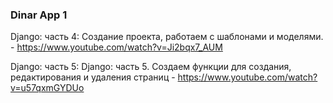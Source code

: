 ### Dinar App 1

Django: часть 4: Создание проекта, работаем с шаблонами и моделями. - https://www.youtube.com/watch?v=Ji2bqx7_AUM

Django: часть 5: Django: часть 5. Создаем функции для создания, редактирования и удаления страниц - https://www.youtube.com/watch?v=u57qxmGYDUo

